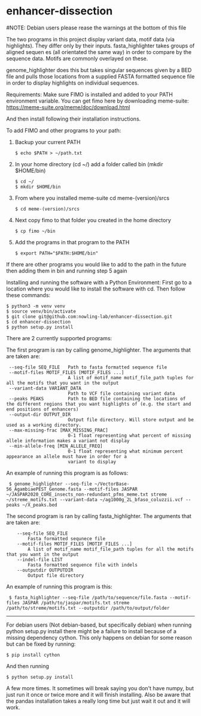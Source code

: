 # enhancer-dissection
 
#NOTE: Debian users please rease the warnings at the bottom of this file
 
The two programs in this project display variant data, motif data (via highlights). They differ only by their inputs. fasta_highlighter takes groups of aligned sequen es (all orientated the same way) in order to compare by the sequence data. Motifs are commonly overlayed on these. 

genome_highlighter does this but takes singular sequences given by a BED file and pulls those locations from a supplied FASTA formatted sequence file in order to display highlights on individual sequences. 

Requirements:
    Make sure FIMO is installed and added to your PATH environment variable. You can get fimo here by downloading meme-suite: https://meme-suite.org/meme/doc/download.html
    
And then install following their installation instructions.

To add FIMO and other programs to your path:
    
1. Backup your current PATH 

       $ echo $PATH > ~/path.txt
    
2. In your home directory (cd ~/) add a folder called bin (mkdir $HOME/bin)

       $ cd ~/
       $ mkdir $HOME/bin

3. From where you installed meme-suite cd meme-(version)/srcs

       $ cd meme-(version)/srcs

4. Next copy fimo to that folder you created in the home directory 
     
       $ cp fimo ~/bin
     
5. Add the programs in that program to the PATH 

       $ export PATH="$PATH:$HOME/bin"
    
If there are other programs you would like to add to the path in the future then adding them in bin and running step 5 again

Installing and running the software with a Python Environment:
    First go to a location where you would like to install the software with cd. Then follow these commands:

    $ python3 -m venv venv
    $ source venv/bin/activate
    $ git clone git@github.com:nowling-lab/enhancer-dissection.git
    $ cd enhancer-dissection
    $ python setup.py install
    
There are 2 currently supported programs:
    
The first program is ran by calling genome_highlighter.
The arguments that are taken are:

     --seq-file SEQ_FILE   Path to fasta formatted sequence file
     --motif-files MOTIF_FILES [MOTIF_FILES ...]
                           A list of motif_name motif_file_path tuples for all the motifs that you want in the output
     --variant-data VARIANT_DATA
                           Path to VCF file containing variant data
     --peaks PEAKS         Path to BED file containing the locations of the different regions that you want highlights of (e.g. the start and end positions of enhancers)
     --output-dir OUTPUT_DIR
                           Output file directory. Will store output and be used as a working directory.
     --max-missing-frac [MAX_MISSING_FRAC]
                           0-1 float representing what percent of missing allele information makes a variant not display
     --min-allele-freq [MIN_ALLELE_FREQ]
                           0-1 float representing what minimum percent appearance an allele must have in order for a
                           variant to display
                           
 An example of running this program is as follows:
 
     $ genome_highlighter --seq-file ~/VectorBase-56_AgambiaePEST_Genome.fasta --motif-files JASPAR ~/JASPAR2020_CORE_insects_non-redundant_pfms_meme.txt streme ~/streme_motifs.txt --variant-data ~/ag1000g_2L_bfaso_coluzzii.vcf --peaks ~/X_peaks.bed 
    
The second program is ran by calling fasta_highlighter.
The arguments that are taken are:

        --seq-file SEQ_FILE
            Fasta formatted sequnece file
        --motif-files MOTIF_FILES [MOTIF_FILES ...]
            A list of motif_name motif_file_path tuples for all the motifs that you want in the output
        --indel-file LIST
            Fasta formatted sequence file with indels
        --outputdir OUTPUTDIR
            Output file directory

An example of running this program is this:
     
     $ fasta_highlighter --seq-file /path/to/sequence/file.fasta --motif-files JASPAR /path/to/jaspar/motifs.txt streme /path/to/streme/motifs.txt --outputdir /path/to/output/folder

- - -

For debian users (Not debian-based, but specifically debian) when running python setup.py install there might be a failure to install because of a missing dependency cython. This only happens on debian for some reason but can be fixed by running:

    $ pip install cython
    
And then running 

    $ python setup.py install
 
A few more times. It sometimes will break saying you don't have numpy, but just run it once or twice more and it will finish installing. 
Also be aware that the pandas installation takes a really long time but just wait it out and it will work. 
